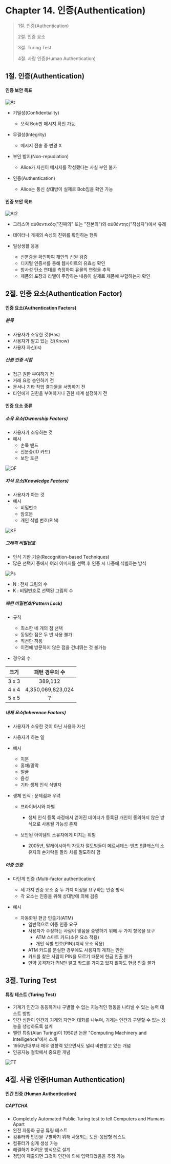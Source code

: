# Chapter 14. 인증(Authentication)

> 1절. 인증(Authentication)
>
> 2절. 인증 요소
>
> 3절. Turing Test
>
> 4절. 사람 인증(Human Authentication)

## 1절. 인증(Authentication)

#### 인증 보안 목표

![At](https://github.com/BangYunseo/TIL/blob/main/Security/InformationSecurity/Image/ch14/At.PNG)

- 기밀성(Confidentiality)

  - 오직 Bob만 메시지 확인 가능

- 무결성(Integrity)

  - 메시지 전송 중 변경 X

- 부인 방지(Non-repudiation)

  - Alice가 자신이 메시지를 작성했다는 사실 부인 불가

- 인증(Authentication)
  - Alice는 통신 상대방이 실제로 Bob임을 확인 가능

#### 인증 보안 목표

![At2](https://github.com/BangYunseo/TIL/blob/main/Security/InformationSecurity/Image/ch14/At2.PNG)

- 그리스어 αὐθεντικός("진짜의" 또는 "진본의")와 αὐθέντης("작성자")에서 유래
- 데이터나 개체의 속성의 진위를 확인하는 행위

- 일상생활 응용
  - 신분증을 확인하여 개인의 신원 검증
  - 디지털 인증서를 통해 웹사이트의 유효성 확인
  - 방사성 탄소 연대를 측정하여 유물의 연령을 추적
  - 제품의 포장과 라벨이 주장하는 내용이 실제로 제품에 부합하는지 확인

## 2절. 인증 요소(Authentication Factor)

#### 인증 요소(Authentication Factors)

##### 분류

- 사용자가 소유한 것(Has)
- 사용자가 알고 있는 것(Know)
- 사용자 자신(is)

##### 신원 인증 시점

- 접근 권한 부여하기 전
- 거래 요청 승인하기 전
- 문서나 기타 작업 결과물을 서명하기 전
- 타인에게 권한을 부여하거나 권한 체계 설정하기 전

#### 인증 요소 종류

##### 소유 요소(Ownership Factors)

- 사용자가 소유하는 것
- 예시
  - 손목 밴드
  - 신분증(ID 카드)
  - 보안 토큰

![OF](https://github.com/BangYunseo/TIL/blob/main/Security/InformationSecurity/Image/ch14/OF.PNG)

##### 지식 요소(Knowledge Factors)

- 사용자가 아는 것
- 예시
  - 비밀번호
  - 암호문
  - 개인 식별 번호(PIN)

![KF](https://github.com/BangYunseo/TIL/blob/main/Security/InformationSecurity/Image/ch14/KF.PNG)

##### 그래픽 비밀번호

- 인식 기반 기술(Recognition-based Techniques)
- 많은 선택지 중에서 여러 이미지를 선택 후 인증 시 나중에 식별하는 방식

![Ps](https://github.com/BangYunseo/TIL/blob/main/Security/InformationSecurity/Image/ch14/Ps.PNG)

- N : 전체 그림의 수
- K : 비밀번호로 선택된 그림의 수

##### 패턴 비밀번호(Pattern Lock)

- 규칙

  - 최소한 네 개의 점 선택
  - 동일한 점은 두 번 사용 불가
  - 직선만 허용
  - 이전에 방문하지 않은 점을 건너뛰는 것 불가능

- 경우의 수

| 크기  |  패턴 경우의 수   |
| :---: | :---------------: |
| 3 x 3 |      389,112      |
| 4 x 4 | 4,350,069,823,024 |
| 5 x 5 |         ?         |

##### 내재 요소(Inherence Factors)

- 사용자가 소유한 것이 아닌 사용자 자신
- 사용자가 하는 일

- 예시

  - 지문
  - 홍채/망막
  - 얼굴
  - 음성
  - 기타 생체 인식 식별자

- 생체 인식 : 문제점과 우려

  - 프라이버시와 차별

    - 생체 인식 등록 과정에서 얻어진 데이터가 등록된 개인이 동의하지 않은 방식으로 사용될 가능성 존재

  - 보안된 아이템의 소유자에게 미치는 위험

    - 2005년, 말레이시아의 자동차 절도범들이 메르세데스-벤츠 S클래스의 소유자의 손가락을 잘라 차를 절도하려 함

##### 이중 인증

- 다단계 인증 (Multi-factor authentication)

  - 세 가지 인증 요소 중 두 가지 이상을 요구하는 인증 방식
  - 각 요소는 인증을 위해 상대방에 의해 검증

- 예시
  - 자동화된 현금 인출기(ATM)
    - 일반적으로 이중 인증 요구
    - 사용자가 주장하는 사람이 맞음을 증명하기 위해 두 가지 항목을 요구
      - ATM 스마트 카드(소유 요소 적용)
      - 개인 식별 번호(PIN)(지식 요소 적용)
    - ATM 카드를 분실한 경우에도 사용자의 계좌는 안전
    - 카드를 찾은 사람이 PIN을 모르기 때문에 현금 인출 불가
    - 만약 공격자가 PIN만 알고 카드를 가지고 있지 않아도 현금 인출 불가

## 3절. Turing Test

#### 튜링 테스트 (Turing Test)

- 기계가 인간과 동등하거나 구별할 수 없는 지능적인 행동을 나타낼 수 있는 능력 테스트 방법
- 인간 심판이 인간과 기계와 자연어 대화를 나누며, 기계는 인간과 구별할 수 없는 성능을 생성하도록 설계
- 앨런 튜링(Alan Turing)이 1950년 논문 "Computing Machinery and Intelligence"에서 소개
- 1950년대부터 매우 영향력 있으면서도 널리 비판받고 있는 개념
- 인공지능 철학에서 중요한 개념

![TT](https://github.com/BangYunseo/TIL/blob/main/Security/InformationSecurity/Image/ch14/TT.PNG)

## 4절. 사람 인증(Human Authentication)

#### 인간 인증 (Human Authentication)

##### CAPTCHA

- Completely Automated Public Turing test to tell Computers and Humans Apart
- 완전 자동화 공공 튜링 테스트
- 컴퓨터와 인간을 구별하기 위해 사용되는 도전-응답형 테스트
- 컴퓨터가 쉽게 생성 가능
- 해결하기 어려운 방식으로 설계
- 정답이 제출되면 그것이 인간에 의해 입력되었음을 추정 가능
